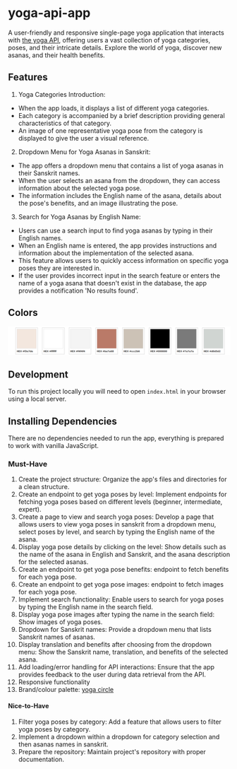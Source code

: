 # yoga-api-app

A user-friendly and responsive single-page yoga application that interacts with [the yoga API](https://github.com/alexcumplido/yoga-api), offering users a vast collection of yoga categories, poses, and their intricate details. Explore the world of yoga, discover new asanas, and their health benefits.

## Features

1. Yoga Categories Introduction:

  * When the app loads, it displays a list of different yoga categories.
  * Each category is accompanied by a brief description providing general characteristics of that category.
  * An image of one representative yoga pose from the category is displayed to give the user a visual reference.

2. Dropdown Menu for Yoga Asanas in Sanskrit:

  * The app offers a dropdown menu that contains a list of yoga asanas in their Sanskrit names.
  * When the user selects an asana from the dropdown, they can access information about the selected yoga pose.
  * The information includes the English name of the asana, details about the pose's benefits, and an image illustrating the pose.

3. Search for Yoga Asanas by English Name:

  * Users can use a search input to find yoga asanas by typing in their English names.
  * When an English name is entered, the app provides instructions and information about the implementation of the selected asana.
  * This feature allows users to quickly access information on specific yoga poses they are interested in.
  * If the user provides incorrect input in the search feature or enters the name of a yoga asana that doesn't exist in the database, the app provides a notification 'No results found'.

## Colors
![Alt Text][colors]

[colors]: /public/colors.png

## Development

To run this project locally you will need to open `index.html` in your browser using a local server.

## Installing Dependencies

There are no dependencies needed to run the app, everything is prepared to work with vanilla JavaScript.

### Must-Have

1. Create the project structure: Organize the app's files and directories for a clean structure.
2. Create an endpoint to get yoga poses by level: Implement endpoints for fetching yoga poses based on different levels (beginner, intermediate, expert).
3. Create a page to view and search yoga poses: Develop a page that allows users to view yoga poses in sanskrit from a dropdown menu, select poses by level, and search by typing the English name of the asana.
4. Display yoga pose details by clicking on the level: Show details such as the name of the asana in English and Sanskrit, and the asana description for the selected asanas.
5. Create an endpoint to get yoga pose benefits: endpoint to fetch benefits for each yoga pose.
6. Create an endpoint to get yoga pose images: endpoint to fetch images for each yoga pose.
7. Implement search functionality: Enable users to search for yoga poses by typing the English name in the search field.
8. Display yoga pose images after typing the name in the search field: Show images of yoga poses.
9. Dropdown for Sanskrit names: Provide a dropdown menu that lists Sanskrit names of asanas.
10. Display translation and benefits after choosing from the dropdown menu: Show the Sanskrit name, translation, and benefits of the selected asana.
11. Add loading/error handling for API interactions: Ensure that the app provides feedback to the user during data retrieval from the API.
12. Responsive functionality
13. Brand/colour palette: [yoga circle](https://yogacircle.nl/)

#### Nice-to-Have

1. Filter yoga poses by category: Add a feature that allows users to filter yoga poses by category.
2. Implement a dropdown within a dropdown for category selection and then asanas names in sanskrit.
3. Prepare the repository: Maintain project's repository with proper documentation.
